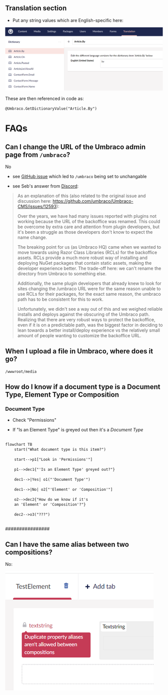 




## Translation section

- Put any string values which are English-specific here:

![Alt text](imgs/ArticleBy.png)

These are then referenced in code as:

` @Umbraco.GetDictionaryValue("Article.By") `






# FAQs


## Can I change the URL of the Umbraco admin page from `/umbraco`?

No 

- see [GitHub issue](https://github.com/umbraco/Umbraco-CMS/issues/12593) which led to `/umbraco` being set to unchangable

- see Seb's answer from [Discord](https://discord.com/channels/869656431308189746/1122824272319090789/1122829680605663293):

> As an explanation of this (also related to the original issue and discussion here: https://github.com/umbraco/Umbraco-CMS/issues/12593):
>
> Over the years, we have had many issues reported with plugins not working because the URL of the backoffice was renamed. This could be overcome by extra care and attention from plugin developers, but it's been a struggle as those developers don't know to expect the name change.
>
>The breaking point for us (as Umbraco HQ) came when we wanted to move towards using Razor Class Libraries (RCLs) for the backoffice assets. RCLs provide a much more robust way of installing and deploying NuGet packages that contain static assets, making the developer experience better. The trade-off here: we can't rename the directory from Umbraco to something else. 
>
>Additionally, the same plugin developers that already knew to look for sites changing the /umbraco URL were for the same reason unable to use RCLs for their packages, for the exact same reason, the umbraco path has to be consistent for this to work.
>
>Unfortunately, we didn't see a way out of this and we weighed reliable installs and deploys against the obscuring of the Umbraco path. Realizing that there are very robust ways to protect the backoffice, even if it is on a predictable path, was the biggest factor in deciding to lean towards a better install/deploy experience vs the relatively small amount of people wanting to customize the backoffice URL.

## When I upload a file in Umbraco, where does it go?

`/wwwroot/media`

## How do I know if a document type is a Document Type, Element Type or Composition

### Document Type

- Check "Permissions"

- If "Is an Element Type" is greyed out then it's a *Document Type*

```mermaid

flowchart TB
    start("What document type is this item?")

    start-->p1["Look in 'Permissions'"]
    
    p1-->dec1{"'Is an Element Type' greyed out?"}

    dec1-->|Yes| o1("'Document Type'")

    dec1-->|No| o2["'Element' or 'Composition'"]

    o2-->dec2{"How do we know if it's 
    an 'Element' or 'Composition'?"}

    dec2-->o3("???")


```



################

## Can I have the same alias between two compositions?

No:

![Alt text](img/../imgs/DuplicatePropertyAlias.png)
